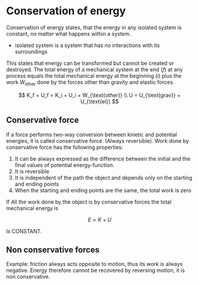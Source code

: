 # Conservation of energy
Conservation of energy states, that  the energy in any isolated system is constant, no matter what happens within a system.

* isolated system is a system that has no interactions with its surroundings

This states that energy can be transformed but cannot be created or destroyed. The total energy of a mechanical system at the end $(f)$ at any process equals the total mechanical energy at the beginning $(i)$ plus the work $W_{\text{other}}$ done by the forces other than gravity and elastic forces.

$$
K_f + U_f = K_i + U_i + W_{\text{other}} \\
U  = U_{\text{grav}} + U_{\text{el}}
$$

## Conservative force
If a force performs two-way conversion between kinetic and potential energies, it is called conservative force. (Always reversible). Work done by conservative force has the following properties:

1. It can be always expressed as the difference between the initial and the final values of potential energy-function.
2. It is reversible
3. It is independent of the path the object and depends only on the starting and ending points
4. When the starting and ending points are the same, the total work is zero

If All the work done by the object is by conservative forces the total mechanical energy is 

$$
E=K+U
$$

Is CONSTANT.

## Non conservative forces
Example: friction always acts opposite to motion, thus its work is always negative. Energy therefore cannot be recovered by reversing motion, it is non conservative. 